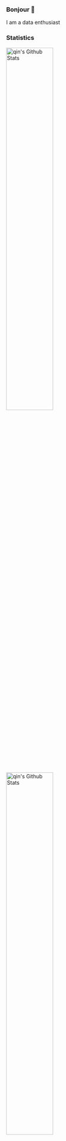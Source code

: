 ### Bonjour 👋

I am  a  data enthusiast

### Statistics
<img align="left" alt="qin's Github Stats" src="https://github-readme-stats.vercel.app/api?username=qiqinn&theme=vue-dark&show_icons=true&hide_border=true&count_private=true" width="50%"/>
<img align="left" alt="qin's Github Stats" src="https://github-readme-streak-stats.herokuapp.com/?user=qiqinn&theme=vue-dark&hide_border=true" width="50%"/>
<img align="left" alt="aqin's Github Stats" src="https://github-readme-stats.vercel.app/api/top-langs/?username=qiqinn&theme=vue-dark&show_icons=true&hide_border=true&layout=compact" width="50%"/>
